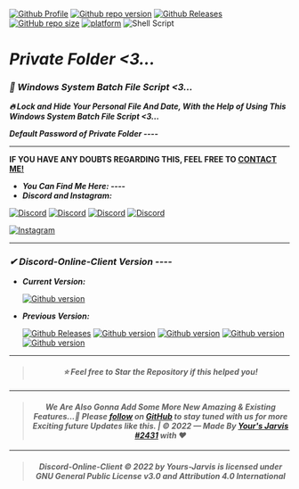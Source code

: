 [![Github Profile](https://img.shields.io/badge/Github-Yours_Jarvis-blueviolet?style=flat&logo=github&logoColor=white)](https://github.com/Yours-Jarvis/)
[![Github repo version](https://img.shields.io/badge/Private_Folder-v3.2.1-brightgreen?style=flat&logo=github&logoColor=white)](https://github.com/Yours-Jarvis/Private-Folder-v3.1.0/releases/tag/v3.1.0) 
[![Github Releases](https://img.shields.io/badge/Github-Releases-ff0000?style=flat&logo=github&logoColor=white)](https://github.com/Yours-Jarvis/Private-Folder-v3.1.0/releases) 
[![GitHub repo size](https://img.shields.io/github/repo-size/Yours-Jarvis/Private-Folder-v3.1.0?color=00ffff&label=Repository%20Size&logo=github)](https://github.com/Yours-Jarvis/Discord-24-7-Online-Client/)
[![platform](https://img.shields.io/badge/Windows-BAT_File-000000?style=flat&logo=windows&logoColor=white)](https://replit.com/)
![Shell Script](https://img.shields.io/badge/shell_script-%23121011.svg?style=flat&logo=gnu-bash&logoColor=white)

*<h1 align="">Private Folder <3...</h1>*
*<h3>🚀 Windows System Batch File Script <3...</h3>*
***🔥 Lock and Hide Your Personal File And Date, With the Help of Using This Windows System Batch File Script <3...***

***Default Password of Private Folder ----***
                                                                                                          
----
                                                                                                                      
**IF YOU HAVE ANY DOUBTS REGARDING THIS, FEEL FREE TO [CONTACT ME!](https://github.com/Yours-Jarvis/)**

- ***You Can Find Me Here: ----***
- ***Discord and Instagram:***

 [![Discord](https://img.shields.io/badge/Discord-Add_to_Jarvis-blueviolet?style=flat&logo=discord&logoColor=white)](https://discord.com/users/899961311771897877)
 [![Discord](https://img.shields.io/badge/Discord-Server_1-brightgreen?style=flat&logo=discord&logoColor=white)](https://discord.gg/kVKz4utJ9G)
 [![Discord](https://img.shields.io/badge/Discord-Server_2-brightgreen?style=flat&logo=discord&logoColor=white)](https://discord.gg/qeQ3VStAQ6)
 [![Discord](https://img.shields.io/badge/Discord-Server_3-brightgreen?style=flat&logo=discord&logoColor=white)](https://discord.gg/RrABUqmDUF)

 [![Instagram](https://img.shields.io/badge/Instagram-Your's_Jarvis-ff0000?style=flat&logo=instagram&logoColor=white)](https://www.instagram.com/_alpesh_01_x_yj/)
  
----

*<h3>✔ Discord-Online-Client Version ----</h3>*

- ***Current Version:***
  
  [![Github version](https://img.shields.io/badge/Version-3.1.0-success?style=flat&logo=github&logoColor=white)](https://github.com/Yours-Jarvis/Discord-24-7-Online-Client/releases/tag/v3.1.0)
   
- ***Previous Version:***

  [![Github Releases](https://img.shields.io/badge/Github-Releases-ff0000?style=flat&logo=github&logoColor=white)](https://github.com/Yours-Jarvis/Discord-24-7-Online-Client/releases) [![Github version](https://img.shields.io/badge/Version-3.0.1-success?style=flat&logo=github&logoColor=white)](https://github.com/Yours-Jarvis/Discord-24-7-Online-Client/releases/tag/v3.0.1) [![Github version](https://img.shields.io/badge/Version-2.1.0-success?style=flat&logo=github&logoColor=white)](https://github.com/Yours-Jarvis/Discord-24-7-Online-Client/releases/tag/v2.1.0) [![Github version](https://img.shields.io/badge/Version-2.0.1-success?style=flat&logo=github&logoColor=white)](https://github.com/Yours-Jarvis/Discord-24-7-Online-Client/releases/tag/v2.0.1) [![Github version](https://img.shields.io/badge/Version-1.0.1-success?style=flat&logo=github&logoColor=white)](https://github.com/Yours-Jarvis/Discord-24-7-Online-Client/releases/tag/v1.0.1)
----

> *<h4 align="center">⭐ Feel free to Star the Repository if this helped you!</h4>*
----
> *<h4 align="center">We Are Also Gonna Add Some More New Amazing & Existing Features...🚀 Please [follow](https://github.com/Yours-Jarvis) on [GitHub](https://github.com/Yours-Jarvis) to stay tuned with us for more Exciting future Updates like this. | © 2022 — Made By [Your's Jarvis #2431](https://discord.com/users/899961311771897877) with ♥</h4>*
----
> *<h4 align="center">Discord-Online-Client © 2022 by Yours-Jarvis is licensed under GNU General Public License v3.0 and Attribution 4.0 International</h4>*
